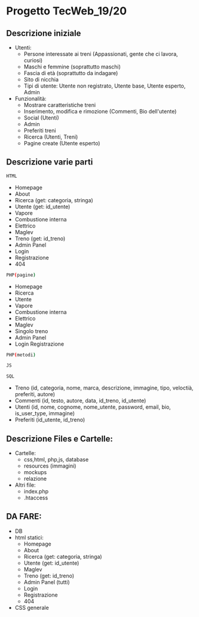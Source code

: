 # Progetto TecWeb_19/20
## Descrizione iniziale
* Utenti:
	* Persone interessate ai treni (Appassionati, gente che ci lavora, curiosi)
	* Maschi e femmine (soprattutto maschi)
	* Fascia di età (soprattutto da indagare)
	* Sito di nicchia
	* Tipi di utente: Utente non registrato, Utente base, Utente esperto, Admin
* Funzionalità:
	* Mostrare caratteristiche treni
	* Inserimento, modifica e rimozione (Commenti, Bio dell'utente)
	* Social (Utenti)
	* Admin
	* Preferiti treni
	* Ricerca (Utenti, Treni)
	* Pagine create (Utente esperto)

## Descrizione varie parti
```bash
HTML
```
* Homepage
* About
* Ricerca (get: categoria, stringa)
* Utente (get: id_utente)
* Vapore
* Combustione interna
* Elettrico
* Maglev
* Treno (get: id_treno)
* Admin Panel
* Login 
* Registrazione
* 404

```bash
PHP(pagine)
```
* Homepage
* Ricerca
* Utente
* Vapore
* Combustione interna
* Elettrico
* Maglev
* Singolo treno
* Admin Panel
* Login Registrazione

```bash
PHP(metodi)
```

```bash
JS
```

```bash
SQL
```
* Treno 		(id, categoria, nome, marca, descrizione, immagine, tipo, veloctià, preferiti, autore)
* Commenti 	(id, testo, autore, data, id_treno, id_utente)
* Utenti 		(id, nome, cognome, nome_utente, password, email, bio, is_user_type, immagine)
* Preferiti 	(id_utente, id_treno)

## Descrizione Files e Cartelle:
* Cartelle:
	* css,html, php,js, database
	* resources (immagini)
	* mockups
	* relazione
* Altri file:
	* index.php
	* .htaccess

## DA FARE:
* DB
* html statici:
	* Homepage
	* About
	* Ricerca (get: categoria, stringa)
	* Utente (get: id_utente)
	* Maglev
	* Treno (get: id_treno)
	* Admin Panel (tutti)
	* Login 
	* Registrazione
	* 404
* CSS generale